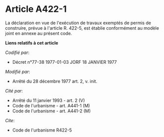 # Article A422-1

La déclaration en vue de l'exécution de travaux exemptés de permis de construire, prévue à l'article R. 422-5, est établie
conformément au modèle joint en annexe au présent code.

**Liens relatifs à cet article**

_Codifié par_:

  - Décret n°77-38 1977-01-03 JORF 18 JANVIER 1977

_Modifié par_:

  - Arrêté du 28 décembre 1977 art. 2, v. init.

_Cité par_:

  - Arrêté du 11 janvier 1993 - art. 2 (V)
  - Code de l'urbanisme - art. A441-1 (M)
  - Code de l'urbanisme - art. A441-2 (M)

_Cite_:

  - Code de l'urbanisme R422-5
